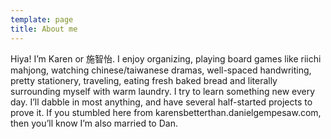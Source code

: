 ```yaml
---
template: page
title: About me
---
```

Hiya! I’m Karen or 施智怡. I enjoy organizing, playing board games like riichi mahjong, watching chinese/taiwanese dramas, well-spaced handwriting, pretty stationery, traveling, eating fresh baked bread and literally surrounding myself with warm laundry. I try to learn something new every day. I’ll dabble in most anything, and have several half-started projects to prove it. If you stumbled here from karensbetterthan.danielgempesaw.com, then you’ll know I’m also married to Dan.
